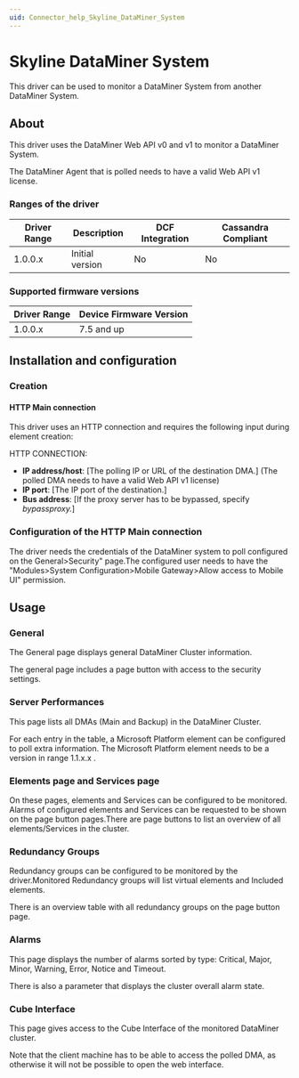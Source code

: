```yaml
---
uid: Connector_help_Skyline_DataMiner_System
---
```


# Skyline DataMiner System

This driver can be used to monitor a DataMiner System from another DataMiner System.

## About

This driver uses the DataMiner Web API v0 and v1 to monitor a DataMiner System.

The DataMiner Agent that is polled needs to have a valid Web API v1 license.

### Ranges of the driver

| **Driver Range** | **Description** | **DCF Integration** | **Cassandra Compliant** |
|------------------|-----------------|---------------------|-------------------------|
| 1.0.0.x          | Initial version | No                  | No                      |

### Supported firmware versions

| **Driver Range** | **Device Firmware Version** |
|------------------|-----------------------------|
| 1.0.0.x          | 7.5 and up                  |

## Installation and configuration

### Creation

#### HTTP Main connection

This driver uses an HTTP connection and requires the following input during element creation:

HTTP CONNECTION:

- **IP address/host**: \[The polling IP or URL of the destination DMA.\] (The polled DMA needs to have a valid Web API v1 license)
- **IP port**: \[The IP port of the destination.\]
- **Bus address**: \[If the proxy server has to be bypassed, specify *bypassproxy.*\]

### Configuration of the HTTP Main connection

The driver needs the credentials of the DataMiner system to poll configured on the General\>Security" page.The configured user needs to have the "Modules\>System Configuration\>Mobile Gateway\>Allow access to Mobile UI" permission.

## Usage

### General

The General page displays general DataMiner Cluster information.

The general page includes a page button with access to the security settings.

### Server Performances

This page lists all DMAs (Main and Backup) in the DataMiner Cluster.

For each entry in the table, a Microsoft Platform element can be configured to poll extra information. The Microsoft Platform element needs to be a version in range 1.1.x.x .

### Elements page and Services page

On these pages, elements and Services can be configured to be monitored. Alarms of configured elements and Services can be requested to be shown on the page button pages.There are page buttons to list an overview of all elements/Services in the cluster.

### Redundancy Groups

Redundancy groups can be configured to be monitored by the driver.Monitored Redundancy groups will list virtual elements and Included elements.

There is an overview table with all redundancy groups on the page button page.

### Alarms

This page displays the number of alarms sorted by type: Critical, Major, Minor, Warning, Error, Notice and Timeout.

There is also a parameter that displays the cluster overall alarm state.

### Cube Interface

This page gives access to the Cube Interface of the monitored DataMiner cluster.

Note that the client machine has to be able to access the polled DMA, as otherwise it will not be possible to open the web interface.

